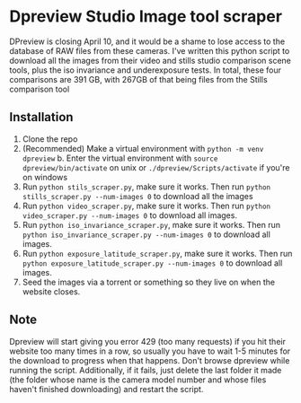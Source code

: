 # Dpreview Studio Image tool scraper
DPreview is closing April 10, and it would be a shame to lose access to the database of RAW files from these cameras. I've written this python script to download all the images from their video and stills studio comparison scene tools, plus the iso invariance and underexposure tests. In total, these four comparisons are 391 GB, with 267GB of that being files from the Stills comparison tool

## Installation
1. Clone the repo
2. (Recommended) Make a virtual environment with `python -m venv dpreview`
  b. Enter the virtual environment with `source dpreview/bin/activate` on unix or `./dpreview/Scripts/activate` if you're on windows
4. Run `python stils_scraper.py`, make sure it works. Then run `python stills_scraper.py --num-images 0` to download all the images
5. Run `python video_scraper.py`, make sure it works. Then run `python video_scraper.py --num-images 0` to download all images.
6. Run `python iso_invariance_scraper.py`, make sure it works. Then run `python iso_invariance_scraper.py --num-images 0` to download all images.
7. Run `python exposure_latitude_scraper.py`, make sure it works. Then run `python exposure_latitude_scraper.py --num-images 0` to download all images.
8. Seed the images via a torrent or something so they live on when the website closes.

## Note
Dpreview will start giving you error 429 (too many requests) if you hit their website too many times in a row, so usually you have to wait 1-5 minutes for the download to progress when that happens. Don't browse dpreview while running the script. Additionally, if it fails, just delete the last folder it made (the folder whose name is the camera model number and whose files haven't finished downloading) and restart the script.
